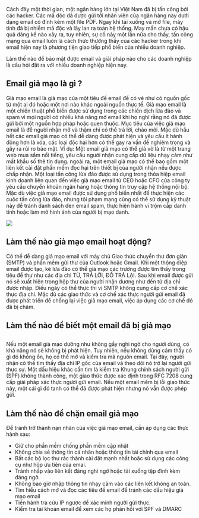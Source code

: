 Cách đây một thời gian, một ngân hàng lớn tại Việt Nam đã bị tấn công bởi các hacker. Các mã độc đã được gửi tới nhân viên của ngân hàng này dưới dạng email có đính kèm một file PDF. Ngay khi tải xuống và mở file, máy tính đã bị nhiễm mã độc và lây lan ra toàn hệ thống. May mắn chưa có hậu quả đáng kể nào xảy ra, tuy nhiên, sự cố này một lần nữa cho thấy, tấn công mạng qua email luôn là cách thức thường thấy của các hacker trong khi email hiện nay là phương tiện giao tiếp phổ biến của nhiều doanh nghiệp.

Làm thế nào để bảo mật được email và giải pháp nào cho các doanh nghiệp là câu hỏi đặt ra với nhiều doanh nghiệp hiện nay.


## **Email giả mạo là gì ?**

Giả mạo email là giả mạo của một tiêu đề email để có vẻ như có nguồn gốc từ một ai đó hoặc một nơi nào khác ngoài nguồn thực tế. Giả mạo email là một chiến thuật phổ biến được sử dụng trong các chiến dịch lừa đảo và spam vì mọi người có nhiều khả năng mở email khi họ nghĩ rằng nó đã được gửi bởi một nguồn hợp pháp hoặc quen thuộc. Mục tiêu của việc giả mạo email là để người nhận mở và thậm chí có thể trả lời, chào mời.
Mặc dù hầu hết các email giả mạo có thể dễ dàng được phát hiện và yêu cầu ít hành động hơn là xóa, các loại độc hại hơn có thể gay ra vấn đề nghiêm trọng và gây ra rủi ro bảo mật. 
Ví dụ: Một email giả mạo có thể giả vờ là từ một trang web mua sắm nổi tiếng, yêu cầu người nhận cung cấp dữ liệu nhạy cảm như mất khẩu số thẻ tin dụng. ngoài ra, một email giả mạo có thể bao gồm một liên kết cài đặt phần mềm đọc hại trên thiết bị của người nhận nếu được chấp nhận. Một loại tần công lừa đảo được sử dụng trong thỏa hiệp email kinh doanh liên quan đến việc giả mạo email từ CEO hoặc CFO của công ty yêu cầu chuyển khoản ngân hàng hoặc thông tin truy cập hệ thống nội bộ.
Mặc dù việc giả mạo email được sử dụng phổ biến nhất để thực hiện các cuộc tấn công lừa đảo, nhưng tội phạm mạng cũng có thể sử dụng kỹ thuật này để tránh danh sách đen email spam, thực hiện hành vi trộm cắp danh tính hoặc làm mờ hình ảnh của người bị mạo danh.

![](https://images.viblo.asia/0d7bc15e-adc0-4f13-a197-1f4e20782d6e.png)
## Làm thế nào giả mạo email hoạt động?

Có thể dễ dàng giả mạo email với máy chủ Giao thức chuyền thư đơn giản (SMTP) và phần mềm gửi thư của Outlook hoặc Gmail. Khi một thông điệp email được tạo, kẻ lừa đảo có thể giả mạo các trường được tìm thấy trong tiêu đề thư như các địa chỉ TỪ, TRẢ LỜI, ĐỔ TRẢ LẠI. Sau khi email được gửi nó sẽ xuất hiện trong hộp thư của người nhận dương như đến từ địa chỉ được nhập.
Điều ngày có thể thực thi vì SMTP không cung cấp cơ chế xác thực địa chỉ. Mặc dù các giao thức và cơ chế xác thực người gửi email đã được phát triển để chống lại việc giả mạo email, việc áp dụng các cơ chế đó đã bị chậm.


## Làm thế nào để biết một email đã bị giả mạo
## 

Nếu một email giả mạo dường như không gầy nghi ngờ cho người dùng, có khả năng nó sẽ không bị phát hiện. Tuy nhiên, nếu không dùng cảm thấy có gì đó không ổn, họ có thể mở và kiểm tra mã nguồn email. Tại đây, người nhận có thể tìm thấy địa chỉ IP gốc của email và theo dõi nó trở lại người gửi thực sự.
Một dấu hiệu khác cần tìm là kiểm tra Khung chính sách người gửi (SPF) không thành công, một giao thức được xác định trong RFC 7208 cung cấp giải pháp xác thực người gửi email. Nếu một email mềm bị lỗi giao thức này, một cái gì đó tanh có thể đã được phát hiện nhưng nó vẫn được phép gửi.
## Làm thế nào để chặn email giả mạo 

Để tránh trở thành nạn nhân của việc giả mạo email, cần áp dụng các thực hành sau: 

- Giữ cho phần mềm chống phần mềm cập nhật
- Không chia sẻ thông tin cá nhân hoặc thông tin tài chính qua email
- Bất các bộ lọc thư rác thành cài đặt mạnh nhất hoặc sử dụng các công cụ như hộp ưu tiên của emai.
- Tránh nhấp vào liên kết đáng nghi ngờ hoặc tải xuống tệp đính kèm đáng ngờ.
- Không bao giờ nhập thông tin nhạy cảm vào các liên kết không an toàn.
- Tìm hiểu cách mở và đọc các tiêu đề email để tránh các dấu hiệu giả mạo email
- Tiến hành tra cứu IP ngược để xác minh người gửi thực.
- Kiểm tra tài khoản email để xem các họ phản hồi với SPF và DMARC